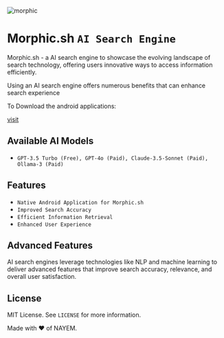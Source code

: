 ![morphic](https://github.com/nayemahmedniloy/Morphic.sh/assets/71997569/de12f895-c26c-4008-b819-97154f6d2222)

# Morphic.sh `AI Search Engine`
Morphic.sh - a AI search engine to showcase the evolving landscape of search technology, offering users innovative ways to access information efficiently.

Using an AI search engine offers numerous benefits that can enhance search experience

<div><p>To Download the android applications:</p><a href="https://github.com/nayemahmedniloy/Morphic.sh/releases/">visit</a></div>

## Available AI Models

- `GPT-3.5 Turbo (Free), GPT-4o (Paid), Claude-3.5-Sonnet (Paid), Ollama-3 (Paid)`

## Features

- `Native Android Application for Morphic.sh`
- `Improved Search Accuracy`
- `Efficient Information Retrieval`
- `Enhanced User Experience`

## Advanced Features
AI search engines leverage technologies like NLP and machine learning to deliver advanced features that improve search accuracy, relevance, and overall user satisfaction.

## License

MIT License. See `LICENSE` for more information.

Made with ❤ of NAYEM.

